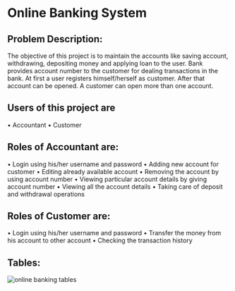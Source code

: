 
# Online Banking System

## Problem Description:
The objective of this project is to maintain the accounts like saving account, withdrawing, depositing money and applying loan to the user. Bank provides account number to the customer for dealing transactions in the bank. At first a user registers himself/herself as customer. After that account can be opened. A customer can open more than one account.
## Users of this project are
• Accountant
• Customer
## Roles of Accountant are:
• Login using his/her username and password
• Adding new account for customer
• Editing already available account
• Removing the account by using account number
• Viewing particular account details by giving account number
• Viewing all the account details
• Taking care of deposit and withdrawal operations

## Roles of Customer are:
• Login using his/her username and password
• Transfer the money from his account to other account
• Checking the transaction history
## Tables:

![online banking tables](https://user-images.githubusercontent.com/101392912/193424022-4e6bc5a4-cad6-43b8-b6f5-525e814485f6.jpg)
